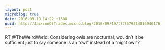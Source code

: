 ```yaml
---
layout: post
microblog: true
date: 2016-09-19 14:22 +1300
guid: http://JacksonOfTrades.micro.blog/2016/09/19/t777679314816946176.html
---
```

RT @TheWeirdWorld: Considering owls are nocturnal, wouldn’t it be sufficient just to say someone is an “owl” instead of a “night owl”?
